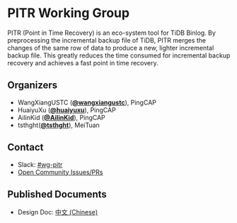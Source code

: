 # PITR Working Group

PITR (Point in Time Recovery) is an eco-system tool for TiDB Binlog. By preprocessing the incremental backup file of TiDB, PITR merges the changes of the same row of data to produce a new, lighter incremental backup file. This greatly reduces the time consumed for incremental backup recovery and achieves a fast point in time recovery.

## Organizers

* WangXiangUSTC (**[@wangxiangustc](https://github.com/WangXiangUSTC)**), PingCAP
* HuaiyuXu (**[@huaiyuxu](https://github.com/XuHuaiyu)**), PingCAP
* AilinKid (**[@AilinKid](https://github.com/AilinKid)**), PingCAP
* tsthght(**[@tsthght](https://github.com/tsthght)**), MeiTuan

## Contact

- Slack: [#wg-pitr](https://tidbcommunity.slack.com/archives/CRH5594F8)
- [Open Community Issues/PRs](https://github.com/pingcap/community/issues/126)

## Published Documents

* Design Doc: [中文 (Chinese)](https://github.com/lvleiice/Better-PITR/blob/master/README.md)
